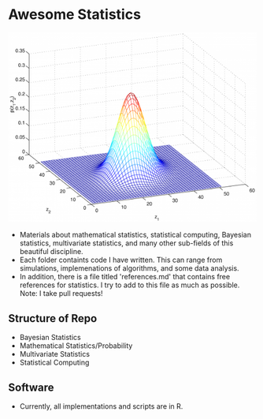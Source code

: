 # Awesome Statistics

![Statistical Computing](biv_3-600x459.png)

- Materials about mathematical statistics, statistical computing, Bayesian statistics, multivariate statistics, and many other sub-fields of this beautiful discipline. 
- Each folder containts code I have written. This can range from simulations, implemenations of algorithms, and some data analysis.
- In addition, there is a file titled 'references.md' that contains free references for statistics. I try to add to this file as much as possible. Note: I take pull requests!

## Structure of Repo

- Bayesian Statistics
- Mathematical Statistics/Probability
- Multivariate Statistics
- Statistical Computing

## Software
- Currently, all implementations and scripts are in R.
